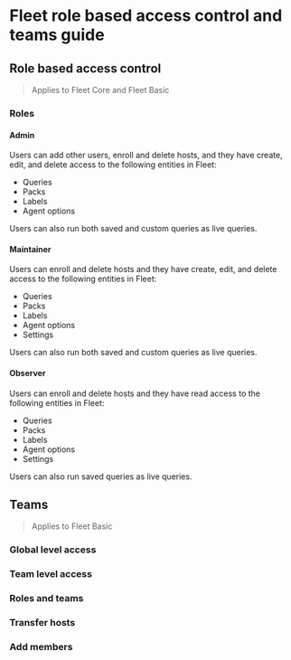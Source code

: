 # Fleet role based access control and teams guide


## Role based access control
> Applies to Fleet Core and Fleet Basic
### Roles
#### Admin
Users can add other users, enroll and delete hosts, and they have create, edit, and delete access to the following entities in Fleet:
- Queries
- Packs
- Labels
- Agent options

Users can also run both saved and custom queries as live queries.
#### Maintainer
Users can enroll and delete hosts and they have create, edit, and delete access to the following entities in Fleet:
- Queries
- Packs
- Labels
- Agent options
- Settings

Users can also run both saved and custom queries as live queries.
#### Observer
Users can enroll and delete hosts and they have read access to the following entities in Fleet:
- Queries
- Packs
- Labels
- Agent options
- Settings

Users can also run saved queries as live queries.
## Teams
> Applies to Fleet Basic
### Global level access
### Team level access
### Roles and teams
### Transfer hosts
### Add members